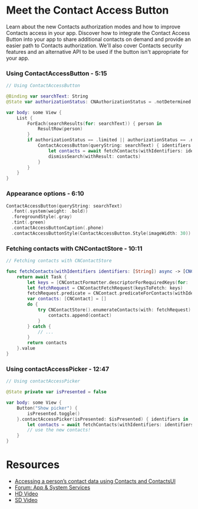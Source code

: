 # Meet the Contact Access Button

Learn about the new Contacts authorization modes and how to improve Contacts access in your app. Discover how to integrate the Contact Access Button into your app to share additional contacts on demand and provide an easier path to Contacts authorization. We'll also cover Contacts security features and an alternative API to be used if the button isn't appropriate for your app.

### Using ContactAccessButton - 5:15
```swift
// Using ContactAccessButton

@Binding var searchText: String
@State var authorizationStatus: CNAuthorizationStatus = .notDetermined

var body: some View {
    List {
        ForEach(searchResults(for: searchText)) { person in
            ResultRow(person)
        }
        if authorizationStatus == .limited || authorizationStatus == .notDetermined {
            ContactAccessButton(queryString: searchText) { identifiers in
                let contacts = await fetchContacts(withIdentifiers: identifiers)
                dismissSearch(withResult: contacts)
            }
        }
    }
}
```

### Appearance options - 6:10
```swift
ContactAccessButton(queryString: searchText)
  .font(.system(weight: .bold))
  .foregroundStyle(.gray)
  .tint(.green)
  .contactAccessButtonCaption(.phone)
  .contactAccessButtonStyle(ContactAccessButton.Style(imageWidth: 30))
```

### Fetching contacts with CNContactStore - 10:11
```swift
// Fetching contacts with CNContactStore

func fetchContacts(withIdentifiers identifiers: [String]) async -> [CNContact] {
    return await Task {
        let keys = [CNContactFormatter.descriptorForRequiredKeys(for: .fullName)]
        let fetchRequest = CNContactFetchRequest(keysToFetch: keys)
        fetchRequest.predicate = CNContact.predicateForContacts(withIdentifiers: identifiers)
        var contacts: [CNContact] = []
        do {
            try CNContactStore().enumerateContacts(with: fetchRequest) { contact, _ in
                contacts.append(contact)
            }
        } catch {
            // ...
        }
        return contacts
    }.value
}
```

### Using contactAccessPicker - 12:47
```swift
// Using contactAccessPicker

@State private var isPresented = false

var body: some View {
    Button("Show picker") {
        isPresented.toggle()
    }.contactAccessPicker(isPresented: $isPresented) { identifiers in
        let contacts = await fetchContacts(withIdentifiers: identifiers)
        // use the new contacts!
    }
}
```

# Resources
* [Accessing a person’s contact data using Contacts and ContactsUI](https://developer.apple.com/documentation/Contacts/accessing-a-person-s-contact-data-using-contacts-and-contactsui)
* [Forum: App & System Services](https://developer.apple.com/forums/topics/app-and-system-services?cid=vf-a-0010)
* [HD Video](https://devstreaming-cdn.apple.com/videos/wwdc/2024/10121/4/A4253FF7-546D-4248-9DFA-DACBFB567A90/downloads/wwdc2024-10121_hd.mp4?dl=1)
* [SD Video](https://devstreaming-cdn.apple.com/videos/wwdc/2024/10121/4/A4253FF7-546D-4248-9DFA-DACBFB567A90/downloads/wwdc2024-10121_sd.mp4?dl=1)